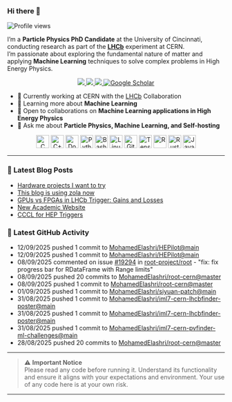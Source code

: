 ### Hi there 👋

<p align="left">
  <img src="https://komarev.com/ghpvc/?username=MohamedElashri&style=flat-square" alt="Profile views" />
</p>

I’m a **Particle Physics PhD Candidate** at the University of Cincinnati, conducting research as part of the **[LHCb](https://home.cern/science/experiments/lhcb)** experiment at CERN.  
I’m passionate about exploring the fundamental nature of matter and applying **Machine Learning** techniques to solve complex problems in High Energy Physics.



<p align="center">
  <a href="https://melashri.net/">
    <img src="https://img.shields.io/badge/Website-melashri.net-blue?logo=google-chrome&logoColor=white" />
  </a>
  <a href="https://linkedin.com/in/elashri">
    <img src="https://img.shields.io/badge/LinkedIn-elashri-blue?logo=linkedin&logoColor=white" />
  </a>
  <a href="https://keybase.io/melashri">
    <img src="https://img.shields.io/badge/Keybase-melashri-orange?logo=keybase&logoColor=white" />
  </a>
  <a href="https://scholar.google.com/citations?user=XtPg3SIAAAAJ&hl=en">
    <img src="https://img.shields.io/badge/Google%20Scholar-Mohamed Elashri-blue?logo=google-scholar" alt="Google Scholar"/>
  </a>

</p>



- 🔭 Currently working at CERN with the [LHCb](https://home.cern/science/experiments/lhcb) Collaboration  
- 🌱 Learning more about **Machine Learning**  
- 👯 Open to collaborations on **Machine Learning applications in High Energy Physics**  
- 💬 Ask me about **Particle Physics, Machine Learning, and Self-hosting**  




<div align="center">
  <img src="https://profilinator.rishav.dev/skills-assets/c-original.svg" alt="C" height="30" />
  <img src="https://profilinator.rishav.dev/skills-assets/cplusplus-original.svg" alt="C++" height="30" />
  <img src="https://profilinator.rishav.dev/skills-assets/docker-original-wordmark.svg" alt="Docker" height="30" />
  <img src="https://profilinator.rishav.dev/skills-assets/python-original.svg" alt="Python" height="30" />
  <img src="https://profilinator.rishav.dev/skills-assets/gnu_bash-icon.svg" alt="Bash" height="30" />
  <img src="https://profilinator.rishav.dev/skills-assets/linux-original.svg" alt="Linux" height="30" />
  <img src="https://profilinator.rishav.dev/skills-assets/git-scm-icon.svg" alt="Git" height="30" />
  <img src="https://profilinator.rishav.dev/skills-assets/tensorflow-icon.svg" alt="TensorFlow" height="30" />
  <img src="https://profilinator.rishav.dev/skills-assets/r.svg" alt="R" height="30" />
  <img src="https://profilinator.rishav.dev/skills-assets/rust-plain.svg" alt="Rust" height="30" />
  <img src="https://profilinator.rishav.dev/skills-assets/javascript-original.svg" alt="JavaScript" height="30" />
</div>

---

### 📌 Latest Blog Posts
<!-- BLOG-POST-LIST:START -->

- [Hardware projects I want to try](https://blog.melashri.net/micro/hardware-projects-list/)
- [This blog is using zola now](https://blog.melashri.net/micro/zola-blog/)
- [GPUs vs FPGAs in LHCb Trigger: Gains and Losses](https://blog.melashri.net/posts/lhcb-htl1/)
- [New Academic Website](https://blog.melashri.net/micro/new-academic-website/)
- [CCCL for HEP Triggers](https://blog.melashri.net/posts/cccl/)

<!-- BLOG-POST-LIST:END -->

### 📌 Latest GitHub Activity
<!-- ACTIVITY:START -->
- 12/09/2025 pushed 1 commit to [MohamedElashri/HEPilot@main](https://github.com/MohamedElashri/HEPilot/compare/b817c70cf1c5128e4c7c6ddf8e406e6c28dac2d7...0c4ce185fda7d956c1dd8c7c9e3e503ba6c7fa8c)
- 12/09/2025 pushed 1 commit to [MohamedElashri/HEPilot@main](https://github.com/MohamedElashri/HEPilot/compare/ee117f2eb6e8fa4287308404effac3f3d3b0f025...b817c70cf1c5128e4c7c6ddf8e406e6c28dac2d7)
- 08/09/2025 commented on issue [#19294](https://github.com/root-project/root/issues/19294) in [root-project/root](https://github.com/root-project/root) - "fix: fix progress bar for RDataFrame with Range limits"
- 08/09/2025 pushed 20 commits to [MohamedElashri/root-cern@master](https://github.com/MohamedElashri/root-cern/compare/2eddf06c7ad1989b7c7a96fc700abd9b40c2bee7...0317a237d3ed77ecf6041442f40f7a5d4b175b42)
- 08/09/2025 pushed 1 commit to [MohamedElashri/root-cern@master](https://github.com/MohamedElashri/root-cern/compare/3b991e80b8b7a5a3c7fa6d94f5160f1b47c67ce6...2eddf06c7ad1989b7c7a96fc700abd9b40c2bee7)
- 01/09/2025 pushed 1 commit to [MohamedElashri/siyuan-patch@main](https://github.com/MohamedElashri/siyuan-patch/compare/21145daf7c37af1f38cc6fda0f268127eaafd79a...88024a63ec838c16115e0f9277746d1d19dfdeae)
- 31/08/2025 pushed 1 commit to [MohamedElashri/iml7-cern-lhcbfinder-poster@main](https://github.com/MohamedElashri/iml7-cern-lhcbfinder-poster/compare/fa2f510fdfb2e7d59caef7e6587a379790cd1ad4...5fdef98084a67277159a4a78772948dcfcdbf17f)
- 31/08/2025 pushed 1 commit to [MohamedElashri/iml7-cern-lhcbfinder-poster@main](https://github.com/MohamedElashri/iml7-cern-lhcbfinder-poster/compare/ec70ada6aab33870b7495c3c786f1d37c25036fc...fa2f510fdfb2e7d59caef7e6587a379790cd1ad4)
- 31/08/2025 pushed 1 commit to [MohamedElashri/iml7-cern-pvfinder-ml-challenges@main](https://github.com/MohamedElashri/iml7-cern-pvfinder-ml-challenges/compare/9dcd3af89f785212721b25fb36e0cf8ed671fd09...dfdfabad20d6a7e5556ccff343abbd7eeb9e004c)
- 28/08/2025 pushed 20 commits to [MohamedElashri/root-cern@master](https://github.com/MohamedElashri/root-cern/compare/afe4704aa197bd2a1b49f27985738b4f329425f3...3b991e80b8b7a5a3c7fa6d94f5160f1b47c67ce6)
<!-- ACTIVITY:END -->

---

> ⚠️ **Important Notice**  
> Please read any code before running it. Understand its functionality and ensure it aligns with your expectations and environment. Your use of any code here is at your own risk.

---


